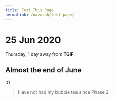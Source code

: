 ```yaml
---
title: Test This Page
permalink: /nazurah/test-page/
---
```

# 25 Jun 2020

Thursday, 1 day away from **TGIF**.


## Almost the end of June

:O 

> Have not had my bubble tea since Phase 2
